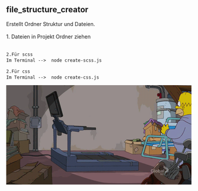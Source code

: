 ## file_structure_creator

Erstellt Ordner Struktur und Dateien.<br><br>1. Dateien in Projekt Ordner ziehen<br><br>

```
2.Für scss
Im Terminal -->  node create-scss.js
```
```
2.Für css
Im Terminal -->  node create-css.js
```
![Alt text](./tumblr_myfhg6zC9S1sscqyuo1_500.webp)
